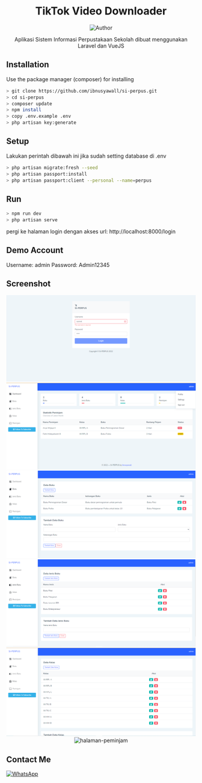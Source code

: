 <div align="center">
 
# TikTok Video Downloader
![Author](https://img.shields.io/badge/Author-ibnusyawall-blue.svg?style=for-the-badge&logo=github)
<p>Aplikasi Sistem Informasi Perpustakaan Sekolah dibuat menggunakan Laravel dan VueJS</p>
</div>

## Installation

Use the package manager (composer) for installing

```bash
> git clone https://github.com/ibnusyawall/si-perpus.git
> cd si-perpus
> composer update
> npm install
> copy .env.example .env
> php artisan key:generate
```

## Setup

Lakukan perintah dibawah ini jika sudah setting database di .env

```bash
> php artisan migrate:fresh --seed
> php artisan passport:install
> php artisan passport:client --personal --name=perpus
```

## Run

```bash
> npm run dev
> php artisan serve
```

pergi ke halaman login dengan akses url: http://localhost:8000/login

## Demo Account
Username: admin
Password: Admin12345

## Screenshot

<p align="center">
  <img alt="halaman-login" src="https://github.com/ibnusyawall/si-perpus/blob/master/screenshots/halaman-login.png"/>
  <img alt="halaman-dashboard" src="https://github.com/ibnusyawall/si-perpus/blob/master/screenshots/halaman-dashboard.png"/>
  <img alt="halaman-buku" src="https://github.com/ibnusyawall/si-perpus/blob/master/screenshots/halaman-buku.png"/>
  <img alt="halaman-jenis-buku" src="https://github.com/ibnusyawall/si-perpus/blob/master/screenshots/halaman-jenis-buku.png"/>
  <img alt="halaman-kelas" src="https://github.com/ibnusyawall/si-perpus/blob/master/screenshots/halaman-kelas.png"/>
  <img alt="halaman-peminjam" src="https://github.com/ibnusyawall/si-perpusblob/master/screenshots/halaman-peminjam.png"/>
</p>

## Contact Me

<a href="https://wa.me/6282299265151"><img alt="WhatsApp" src="https://img.shields.io/badge/WhatsApp%20-25D366?style=for-the-badge&logo=whatsapp&logoColor=white"/></a>
